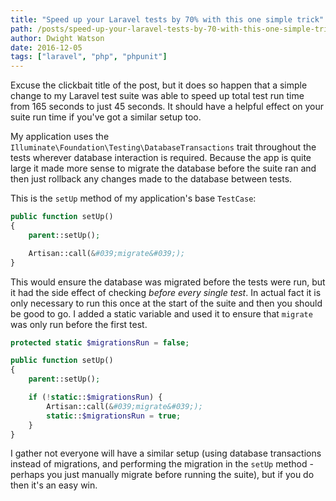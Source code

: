 ```yaml
---
title: "Speed up your Laravel tests by 70% with this one simple trick"
path: /posts/speed-up-your-laravel-tests-by-70-with-this-one-simple-trick
author: Dwight Watson
date: 2016-12-05
tags: ["laravel", "php", "phpunit"]
---
```


Excuse the clickbait title of the post, but it does so happen that a simple change to my Laravel test suite was able to speed up total test run time from 165 seconds to just 45 seconds. It should have a helpful effect on your suite run time if you&#039;ve got a similar setup too.

My application uses the `Illuminate\Foundation\Testing\DatabaseTransactions` trait throughout the tests wherever database interaction is required. Because the app is quite large it made more sense to migrate the database before the suite ran and then just rollback any changes made to the database between tests.

This is the `setUp` method of my application&#039;s base `TestCase`:

```php
public function setUp()
{
    parent::setUp();

    Artisan::call(&#039;migrate&#039;);
}
```

This would ensure the database was migrated before the tests were run, but it had the side effect of checking *before every single test*. In actual fact it is only necessary to run this once at the start of the suite and then you should be good to go. I added a static variable and used it to ensure that `migrate` was only run before the first test.

```php
protected static $migrationsRun = false;

public function setUp()
{
    parent::setUp();

    if (!static::$migrationsRun) {
        Artisan::call(&#039;migrate&#039;);
        static::$migrationsRun = true;
    }
}
```

I gather not everyone will have a similar setup (using database transactions instead of migrations, and performing the migration in the `setUp` method - perhaps you just manually migrate before running the suite), but if you do then it&#039;s an easy win.
